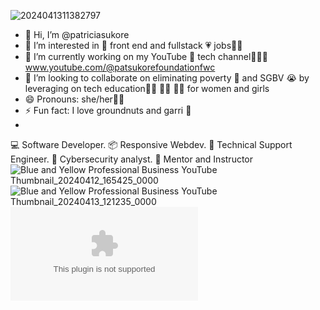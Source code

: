 ![2024041311382797](https://github.com/patriciasukore/patriciasukore/assets/128140402/e7c81b85-17af-4100-9282-fa112ec3f0a6)
- 👋 Hi, I’m @patriciasukore
- 👀 I’m interested in 💝 front end and fullstack 💗 jobs👩‍💻
- 🌱 I’m currently working on my YouTube 🌈 tech channel👩‍💻🥳 www.youtube.com/@patsukorefoundationfwc
- 💞️ I’m looking to collaborate on eliminating poverty 🤑 and SGBV 😭
 by leveraging on tech education👨‍💻 👩‍💻 🧑‍💻 for women and girls
- 😄 Pronouns: she/her🙍‍♀️
- ⚡ Fun fact: I love groundnuts and garri 🤩
- 

<!---
patriciasukore/patriciasukore is a ✨ special ✨ repository because its `README.md` (this file) appears on your GitHub profile.
You can click the Preview link to take a look at your changes.
--->
💻 Software Developer.
📦 Responsive Webdev.
🔌 Technical Support Engineer.
👾 Cybersecurity analyst.
👯 Mentor and Instructor
![Blue and Yellow Professional Business YouTube Thumbnail_20240412_165425_0000](https://github.com/patriciasukore/patriciasukore/assets/128140402/8ddb13be-ab85-4aa9-8f86-c1010d5e6c16)
![Blue and Yellow Professional Business YouTube Thumbnail_20240413_121235_0000](https://github.com/patriciasukore/patriciasukore/assets/128140402/4241fd1e-7e7d-4ea5-b06e-b0bf01521ccb)
![Blue and Yellow Professional 
Business YouTube](patsfwc@gmail.com)







